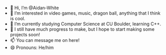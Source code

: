 - 👋 Hi, I’m @Aidan-White
- 👀 I’m interested in video games, music, dragon ball, anything that I think is cool.
- 🌱 I’m currently studying Computer Science at CU Boulder, learning C++.
- 💞️ I still have much progress to make, but I hope to start making some projects soon!
- 📫 You can message me on here!
- 😄 Pronouns: He/him

<!---
Aidan-White/Aidan-White is a ✨ special ✨ repository because its `README.md` (this file) appears on your GitHub profile.
You can click the Preview link to take a look at your changes.
--->
